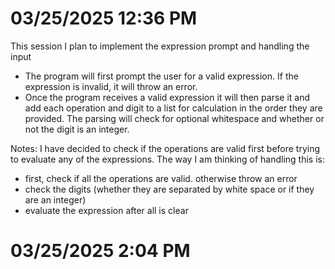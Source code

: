# 03/25/2025 12:36 PM
This session I plan to implement the expression prompt and handling the input
- The program will first prompt the user for a valid expression. If the expression is invalid, it will throw an error.
- Once the program receives a valid expression it will then parse it and add each operation and digit to a list for calculation in the order they are provided. The parsing will check for optional whitespace and whether or not the digit is an integer. 

Notes:
I have decided to check if the operations are valid first before trying to evaluate any of the expressions.
The way I am thinking of handling this is:
- first, check if all the operations are valid. otherwise throw an error
- check the digits (whether they are separated by white space or if they are an integer)
- evaluate the expression after all is clear

# 03/25/2025 2:04 PM


